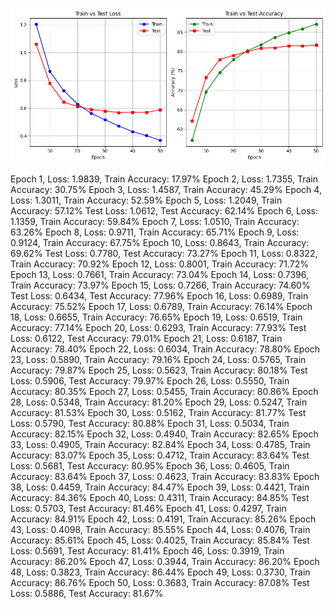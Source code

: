 ![alt text](image.png)

Epoch 1, Loss: 1.9839, Train Accuracy: 17.97%
Epoch 2, Loss: 1.7355, Train Accuracy: 30.75%
Epoch 3, Loss: 1.4587, Train Accuracy: 45.29%
Epoch 4, Loss: 1.3011, Train Accuracy: 52.59%
Epoch 5, Loss: 1.2049, Train Accuracy: 57.12%
Test Loss: 1.0612, Test Accuracy: 62.14%
Epoch 6, Loss: 1.1359, Train Accuracy: 59.84%
Epoch 7, Loss: 1.0510, Train Accuracy: 63.26%
Epoch 8, Loss: 0.9711, Train Accuracy: 65.71%
Epoch 9, Loss: 0.9124, Train Accuracy: 67.75%
Epoch 10, Loss: 0.8643, Train Accuracy: 69.62%
Test Loss: 0.7780, Test Accuracy: 73.27%
Epoch 11, Loss: 0.8322, Train Accuracy: 70.92%
Epoch 12, Loss: 0.8001, Train Accuracy: 71.72%
Epoch 13, Loss: 0.7661, Train Accuracy: 73.04%
Epoch 14, Loss: 0.7396, Train Accuracy: 73.97%
Epoch 15, Loss: 0.7266, Train Accuracy: 74.60%
Test Loss: 0.6434, Test Accuracy: 77.96%
Epoch 16, Loss: 0.6989, Train Accuracy: 75.52%
Epoch 17, Loss: 0.6789, Train Accuracy: 76.14%
Epoch 18, Loss: 0.6655, Train Accuracy: 76.65%
Epoch 19, Loss: 0.6519, Train Accuracy: 77.14%
Epoch 20, Loss: 0.6293, Train Accuracy: 77.93%
Test Loss: 0.6122, Test Accuracy: 79.01%
Epoch 21, Loss: 0.6187, Train Accuracy: 78.40%
Epoch 22, Loss: 0.6034, Train Accuracy: 78.80%
Epoch 23, Loss: 0.5890, Train Accuracy: 79.16%
Epoch 24, Loss: 0.5765, Train Accuracy: 79.87%
Epoch 25, Loss: 0.5623, Train Accuracy: 80.18%
Test Loss: 0.5906, Test Accuracy: 79.97%
Epoch 26, Loss: 0.5550, Train Accuracy: 80.35%
Epoch 27, Loss: 0.5455, Train Accuracy: 80.86%
Epoch 28, Loss: 0.5348, Train Accuracy: 81.20%
Epoch 29, Loss: 0.5247, Train Accuracy: 81.53%
Epoch 30, Loss: 0.5162, Train Accuracy: 81.77%
Test Loss: 0.5790, Test Accuracy: 80.88%
Epoch 31, Loss: 0.5034, Train Accuracy: 82.15%
Epoch 32, Loss: 0.4940, Train Accuracy: 82.65%
Epoch 33, Loss: 0.4905, Train Accuracy: 82.84%
Epoch 34, Loss: 0.4785, Train Accuracy: 83.07%
Epoch 35, Loss: 0.4712, Train Accuracy: 83.64%
Test Loss: 0.5681, Test Accuracy: 80.95%
Epoch 36, Loss: 0.4605, Train Accuracy: 83.64%
Epoch 37, Loss: 0.4623, Train Accuracy: 83.83%
Epoch 38, Loss: 0.4459, Train Accuracy: 84.47%
Epoch 39, Loss: 0.4421, Train Accuracy: 84.36%
Epoch 40, Loss: 0.4311, Train Accuracy: 84.85%
Test Loss: 0.5703, Test Accuracy: 81.46%
Epoch 41, Loss: 0.4297, Train Accuracy: 84.91%
Epoch 42, Loss: 0.4191, Train Accuracy: 85.26%
Epoch 43, Loss: 0.4098, Train Accuracy: 85.55%
Epoch 44, Loss: 0.4076, Train Accuracy: 85.61%
Epoch 45, Loss: 0.4025, Train Accuracy: 85.84%
Test Loss: 0.5691, Test Accuracy: 81.41%
Epoch 46, Loss: 0.3919, Train Accuracy: 86.20%
Epoch 47, Loss: 0.3944, Train Accuracy: 86.20%
Epoch 48, Loss: 0.3823, Train Accuracy: 86.44%
Epoch 49, Loss: 0.3730, Train Accuracy: 86.76%
Epoch 50, Loss: 0.3683, Train Accuracy: 87.08%
Test Loss: 0.5886, Test Accuracy: 81.67%